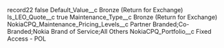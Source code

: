 <?xml version="1.0" encoding="UTF-8"?>
<CustomMetadata xmlns="http://soap.sforce.com/2006/04/metadata" xmlns:xsi="http://www.w3.org/2001/XMLSchema-instance" xmlns:xsd="http://www.w3.org/2001/XMLSchema">
    <label>record22</label>
    <protected>false</protected>
    <values>
        <field>Default_Value__c</field>
        <value xsi:type="xsd:string">Bronze (Return for Exchange)</value>
    </values>
    <values>
        <field>Is_LEO_Quote__c</field>
        <value xsi:type="xsd:boolean">true</value>
    </values>
    <values>
        <field>Maintenance_Type__c</field>
        <value xsi:type="xsd:string">Bronze (Return for Exchange)</value>
    </values>
    <values>
        <field>NokiaCPQ_Maintenance_Pricing_Levels__c</field>
        <value xsi:type="xsd:string">Partner Branded;Co-Branded;Nokia Brand of Service;All Others</value>
    </values>
    <values>
        <field>NokiaCPQ_Portfolio__c</field>
        <value xsi:type="xsd:string">Fixed Access - POL</value>
    </values>
</CustomMetadata>
